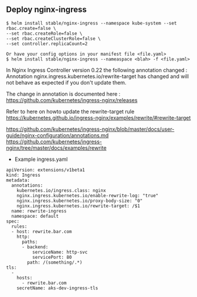 
## Deploy nginx-ingress
```
$ helm install stable/nginx-ingress --namespace kube-system --set rbac.create=false \
--set rbac.createRole=false \
--set rbac.createClusterRole=false \
--set controller.replicaCount=2

Or have your config options in your manifest file <file.yaml>
$ helm install stable/nginx-ingress --nameaspace <blah> -f <file.yaml>
```

In Nginx Ingress Controller version 0.22 the following annotation changed :
Annotation nginx.ingress.kubernetes.io/rewrite-target has changed and will not behave as expected if you don't update them.

The change in annotation is documented here :
https://github.com/kubernetes/ingress-nginx/releases

Refer to here on howto update the rewrite-target rule https://kubernetes.github.io/ingress-nginx/examples/rewrite/#rewrite-target

https://github.com/kubernetes/ingress-nginx/blob/master/docs/user-guide/nginx-configuration/annotations.md
https://github.com/kubernetes/ingress-nginx/tree/master/docs/examples/rewrite

* Example ingress.yaml
```
apiVersion: extensions/v1beta1
kind: Ingress
metadata:
  annotations:
    kubernetes.io/ingress.class: nginx
    nginx.ingress.kubernetes.io/enable-rewrite-log: "true"
    nginx.ingress.kubernetes.io/proxy-body-size: "0"
    nginx.ingress.kubernetes.io/rewrite-target: /$1
  name: rewrite-ingress
  namespace: default
spec:
  rules:
  - host: rewrite.bar.com
    http:
      paths:
      - backend:
          serviceName: http-svc
          servicePort: 80
        path: /(something/.*)
tls:
  -
    hosts:
      - rewrite.bar.com
    secretName: aks-dev-ingress-tls
```
